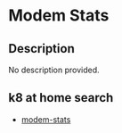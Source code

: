 # Modem Stats

## Description

No description provided.

## k8 at home search

- [modem-stats](https://nanne.dev/k8s-at-home-search/#/modem-stats)

